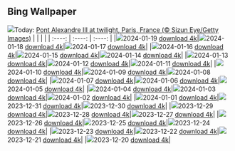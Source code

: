 ## Bing Wallpaper
![](./wallpaper/2024-01-19.jpg)Today: [Pont Alexandre III at twilight, Paris, France (© Sizun Eye/Getty Images)](./wallpaper/2024-01-19.jpg)
|      |      |      |
| :----: | :----: | :----: |
|![](./wallpaper/2024-01-19_sm.jpg)2024-01-19 [download 4k](./wallpaper/2024-01-19.jpg)|![](./wallpaper/2024-01-18_sm.jpg)2024-01-18 [download 4k](./wallpaper/2024-01-18.jpg)|![](./wallpaper/2024-01-17_sm.jpg)2024-01-17 [download 4k](./wallpaper/2024-01-17.jpg)|
|![](./wallpaper/2024-01-16_sm.jpg)2024-01-16 [download 4k](./wallpaper/2024-01-16.jpg)|![](./wallpaper/2024-01-15_sm.jpg)2024-01-15 [download 4k](./wallpaper/2024-01-15.jpg)|![](./wallpaper/2024-01-14_sm.jpg)2024-01-14 [download 4k](./wallpaper/2024-01-14.jpg)|
|![](./wallpaper/2024-01-13_sm.jpg)2024-01-13 [download 4k](./wallpaper/2024-01-13.jpg)|![](./wallpaper/2024-01-12_sm.jpg)2024-01-12 [download 4k](./wallpaper/2024-01-12.jpg)|![](./wallpaper/2024-01-11_sm.jpg)2024-01-11 [download 4k](./wallpaper/2024-01-11.jpg)|
|![](./wallpaper/2024-01-10_sm.jpg)2024-01-10 [download 4k](./wallpaper/2024-01-10.jpg)|![](./wallpaper/2024-01-09_sm.jpg)2024-01-09 [download 4k](./wallpaper/2024-01-09.jpg)|![](./wallpaper/2024-01-08_sm.jpg)2024-01-08 [download 4k](./wallpaper/2024-01-08.jpg)|
|![](./wallpaper/2024-01-07_sm.jpg)2024-01-07 [download 4k](./wallpaper/2024-01-07.jpg)|![](./wallpaper/2024-01-06_sm.jpg)2024-01-06 [download 4k](./wallpaper/2024-01-06.jpg)|![](./wallpaper/2024-01-05_sm.jpg)2024-01-05 [download 4k](./wallpaper/2024-01-05.jpg)|
|![](./wallpaper/2024-01-04_sm.jpg)2024-01-04 [download 4k](./wallpaper/2024-01-04.jpg)|![](./wallpaper/2024-01-03_sm.jpg)2024-01-03 [download 4k](./wallpaper/2024-01-03.jpg)|![](./wallpaper/2024-01-02_sm.jpg)2024-01-02 [download 4k](./wallpaper/2024-01-02.jpg)|
|![](./wallpaper/2024-01-01_sm.jpg)2024-01-01 [download 4k](./wallpaper/2024-01-01.jpg)|![](./wallpaper/2023-12-31_sm.jpg)2023-12-31 [download 4k](./wallpaper/2023-12-31.jpg)|![](./wallpaper/2023-12-30_sm.jpg)2023-12-30 [download 4k](./wallpaper/2023-12-30.jpg)|
|![](./wallpaper/2023-12-29_sm.jpg)2023-12-29 [download 4k](./wallpaper/2023-12-29.jpg)|![](./wallpaper/2023-12-28_sm.jpg)2023-12-28 [download 4k](./wallpaper/2023-12-28.jpg)|![](./wallpaper/2023-12-27_sm.jpg)2023-12-27 [download 4k](./wallpaper/2023-12-27.jpg)|
|![](./wallpaper/2023-12-26_sm.jpg)2023-12-26 [download 4k](./wallpaper/2023-12-26.jpg)|![](./wallpaper/2023-12-25_sm.jpg)2023-12-25 [download 4k](./wallpaper/2023-12-25.jpg)|![](./wallpaper/2023-12-24_sm.jpg)2023-12-24 [download 4k](./wallpaper/2023-12-24.jpg)|
|![](./wallpaper/2023-12-23_sm.jpg)2023-12-23 [download 4k](./wallpaper/2023-12-23.jpg)|![](./wallpaper/2023-12-22_sm.jpg)2023-12-22 [download 4k](./wallpaper/2023-12-22.jpg)|![](./wallpaper/2023-12-21_sm.jpg)2023-12-21 [download 4k](./wallpaper/2023-12-21.jpg)|
|![](./wallpaper/2023-12-20_sm.jpg)2023-12-20 [download 4k](./wallpaper/2023-12-20.jpg)|
